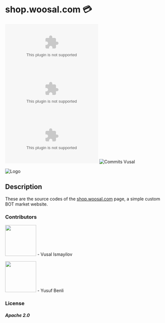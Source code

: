  # shop.woosal.com 💳
![Update](https://badges.pufler.dev/updated/woosal1337/shop.woosal.com) ![Visits](https://badges.pufler.dev/visits/woosal1337/shop.woosal.com) ![Created](https://badges.pufler.dev/created/woosal1337/shop.woosal.com) ![Commits Vusal](https://badges.pufler.dev/commits/monthly/woosal1337)


![Logo](https://woosal.com/1337/woosalsquare.png)


 ## Description
These are the source codes of the [shop.woosal.com](https://shop.woosal.com/) page, a simple custom BOT market website.


### Contributors
<p>
<a href="https://github.com/woosal1337"><img height="100px" width="100px" src="https://woosal.com/1337/holyfuckmecloser.jpg"></a>
	- Vusal Ismayilov
	
<a href="https://github.com/yusufbenliii"><img height="100px" width="100px" src="https://woosal.com/1337/yusufbenli.png"></a>
	- Yusuf Benli

</p>


### License
<h5>Apache 2.0</h5>

